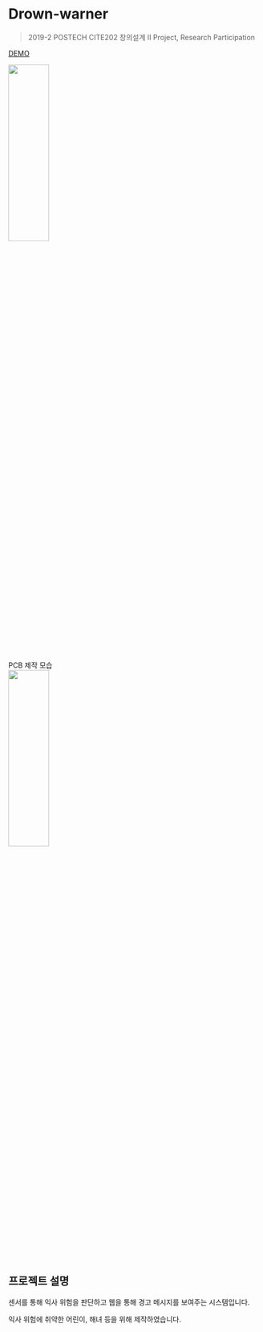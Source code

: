 # Drown-warner
> 2019-2 POSTECH CITE202 창의설계 II Project, Research Participation  

[DEMO](https://youtu.be/8rtlJri3aME)  

<img src="https://user-images.githubusercontent.com/59794238/98003447-1ab1f380-1e32-11eb-9be9-62f692c914d9.png" width="40%" height="30%"></img>  

PCB 제작 모습  
<img src="https://user-images.githubusercontent.com/59794238/98004146-e8ed5c80-1e32-11eb-93c3-e85fd51950a0.png" width="40%" height="30%"></img>  


## 프로젝트 설명
센서를 통해 익사 위험을 판단하고 웹을 통해 경고 메시지를 보여주는 시스템입니다.  
  
익사 위험에 취약한 어린이, 해녀 등을 위해 제작하였습니다.
